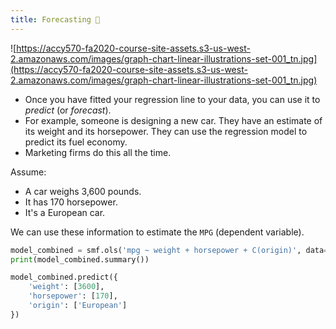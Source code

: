 ```yaml
---
title: Forecasting 🔭
---
```


![https://accy570-fa2020-course-site-assets.s3-us-west-2.amazonaws.com/images/graph-chart-linear-illustrations-set-001_tn.jpg](https://accy570-fa2020-course-site-assets.s3-us-west-2.amazonaws.com/images/graph-chart-linear-illustrations-set-001_tn.jpg)

- Once you have fitted your regression line to your data, you can use it to _predict_ (or _forecast_).
- For example, someone is designing a new car. They have an estimate of its weight and its horsepower. They can use the regression model to predict its fuel economy.
- Marketing firms do this all the time.

Assume:

- A car weighs 3,600 pounds.
- It has 170 horsepower.
- It's a European car.

We can use these information to estimate the `MPG` (dependent variable).

```python
model_combined = smf.ols('mpg ~ weight + horsepower + C(origin)', data=df_auto).fit()
print(model_combined.summary())

model_combined.predict({
    'weight': [3600],
    'horsepower': [170],
    'origin': ['European']
})
```
